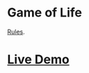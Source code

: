 # Game of Life
[Rules](https://en.wikipedia.org/wiki/Conway%27s_Game_of_Life#Rules).

# [Live Demo](https://ayoubc.github.io/conway-game-of-life/)
